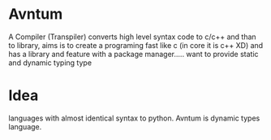 # Avntum
A Compiler (Transpiler) converts high level syntax code to c/c++ and  than to library, aims is to create a programing fast like c (in core it is c++ XD) and has a library and feature  with a package manager..... want to provide static and dynamic typing type

# Idea
languages with almost identical syntax to python. Avntum is dynamic types language.